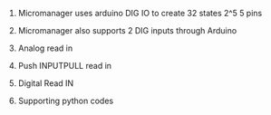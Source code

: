 

1) Micromanager uses arduino DIG IO to create 32 states 2^5 5 pins

2) Micromanager also supports 2 DIG inputs through Arduino

3) Analog read in

4) Push INPUTPULL read in

5) Digital Read IN

6) Supporting python codes

